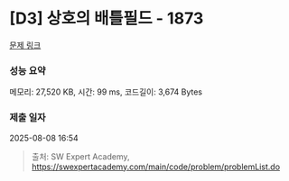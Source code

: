 # [D3] 상호의 배틀필드 - 1873 

[문제 링크](https://swexpertacademy.com/main/code/problem/problemDetail.do?contestProbId=AV5LyE7KD2ADFAXc) 

### 성능 요약

메모리: 27,520 KB, 시간: 99 ms, 코드길이: 3,674 Bytes

### 제출 일자

2025-08-08 16:54



> 출처: SW Expert Academy, https://swexpertacademy.com/main/code/problem/problemList.do